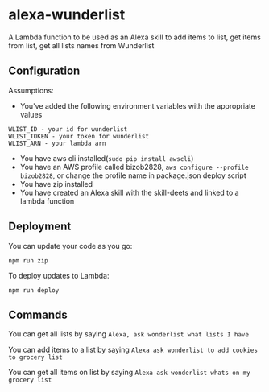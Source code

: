 # alexa-wunderlist

A Lambda function to be used as an Alexa skill to add items to list, get items from list, get all lists names from Wunderlist

## Configuration

Assumptions:
 * You've added the following environment variables with the appropriate values

```
WLIST_ID - your id for wunderlist
WLIST_TOKEN - your token for wunderlist
WLIST_ARN - your lambda arn
```

 * You have aws cli installed(`sudo pip install awscli`)
 * You have an AWS profile called bizob2828, `aws configure --profile bizob2828`, or change the profile name in package.json deploy script
 * You have zip installed
 * You have created an Alexa skill with the skill-deets and linked to a lambda function

## Deployment
You can update your code as you go:

`npm run zip`

To deploy updates to Lambda:

`npm run deploy`

## Commands
You can get all lists by saying
`Alexa, ask wonderlist what lists I have`

You can add items to a list by saying
`Alexa ask wonderlist to add cookies to grocery list`

You can get all items on list by saying
`Alexa ask wonderlist whats on my grocery list`

